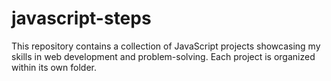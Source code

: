 # javascript-steps
This repository contains a collection of JavaScript projects showcasing my skills in web development and problem-solving. Each project is organized within its own folder.
